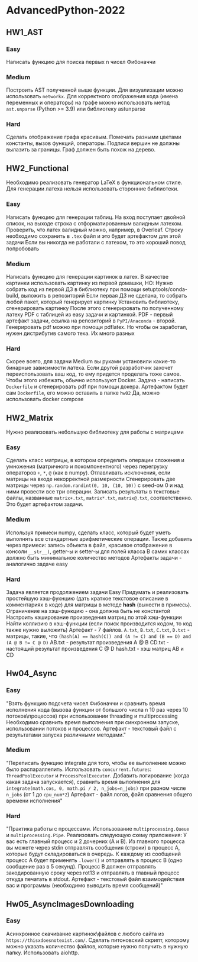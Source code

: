 # AdvancedPython-2022

## HW1_AST

### Easy
Написать функцию для поиска первых n чисел Фибоначчи

### Medium
Построить AST полученной выше функции. Для визуализации можно использовать `networkx`. Для корректного отображения кода (имена переменных и операторы) на графе можно использовать метод `ast.unparse` (Python >= 3.9) или библиотеку astunparse

### Hard
Сделать отображение графа красивым. Помечать разными цветами константы, вызов функций, операторы. Подписи вершин не должны вылазить за границы. Граф должен быть похож на дерево.


## HW2_Functional

Необходимо реализовать генератор LaTeX в функциональном стиле. Для генерации латеха нельзя использовать сторонние библиотеки.

### Easy
Написать функцию для генерации таблиц. На вход поступает двойной список, на выходе строка с отформатированным валидным латехом. Проверить, что латех валидный можно, например, в Overleaf.
Строку необходимо сохранить в `.tex` файл и это будет артефактом для этой задачи
Если вы никогда не работали с латехом, то это хороший повод попробовать

### Medium
Написать функцию для генерации картинок в латех.
В качестве картинки использовать картинку из первой домашки, НО:
Нужно собрать код из первой ДЗ в библиотеку при помощи setuptools/conda-build, выложить в репозиторий
Если первая ДЗ не сделана, то собрать любой пакет, который генерирует картинку
Установить библиотеку, сгенерировать картинку
После этого сгенерировать по полученному латеху PDF с таблицей из easy задачи и картинкой. PDF -  первый артефакт задачи, ссылка на репозиторий в `PyPI/Anaconda` - второй.
Генерировать pdf можно при помощи pdflatex. Но чтобы он заработал, нужен дистрибутив самого теха. Их много разных

### Hard
Скорее всего, для задачи Medium вы руками установили какие-то бинарные зависимости латеха. Если другой разработчик захочет переиспользовать ваш код, то ему придется проделать тоже самое. Чтобы этого избежать, обычно используют Docker. 
Задача - написать `Dockerfile` и сгенерировать pdf при помощи докера.
Артефактом будет сам `Dockerfile`, его можно оставить в папке `hw02`
Да, можно использовать docker compose



## HW2_Matrix

Нужно реализовать небольшую библиотеку для работы с матрицами

### Easy
Сделать класс матрицы, в котором определить операции сложения и умножения (матричного и покомпонентного) через перегрузку операторов `+`, `*`, `@` (как в numpy). Отлавливать исключения, если матрицы на входе некорректной размерности
Сгенерировать две матрицы через `np.random.randint(0, 10, (10, 10))` c seed-ом 0 и над ними провести все три операции. Записать результаты в текстовые файлы, названные `matrix+.txt`, `matrix*.txt`, `matrix@.txt`, соответственно. Это будет артефактом задачи.

### Medium
Используя примеси numpy, сделать класс, который будет уметь выполнять все стандартные арифметические операции.
Также добавить через примеси: запись объекта в файл, красивое отображение в консоли `__str__)`, getter-ы и setter-ы для полей класса
В самих классах должно быть минимальное количество методов
Артефакты задачи - аналогично задаче easy

### Hard
Задача является продолжением задачи Easy
Придумать и реализовать простейшую хэш-фукнцию (дать краткое текстовое описание в комментариях в коде) для матрицы  в методе __hash__ (вынести в примесь).
Ограничение на хэш-функцию - она должна быть не константой
Настроить кэширование произведения матриц по этой хэш-функции
Найти коллизию в хэш-функции (если поиск производится кодом, то код также нужно выложить)
Артефакт - 7 файлов.
`A.txt`, `B.txt`, `C.txt`, `D.txt` - матрицы, такие, что
```(hash(A) == hash(C)) and (A != C) and (B == D) and (A @ B != C @ D)```
AB.txt - результат произведения A @ B
CD.txt - настоящий результат произведения C @ D
hash.txt - хэш матриц AB и CD





## Hw04_Async

### Easy
"Взять функцию подсчета чисел Фибоначчи и сравнить время исполнения кода (вызова функции от большого числа n 10 раз через 10 потоков\процессов) при использовании threading и multiprocessing
Необходимо сравнить время выполнения при синхронном запуске, использовании потоков и процессов. 
Артефакт - текстовый файл с результатами запуска различными методами."

### Medium 
"Переписать функцию integrate для того, чтобы ее выполнение можно было распараллелить. Иcпользовать `concurrent.futures`: `ThreadPoolExecutor` и `ProcessPoolExecutor`.  Добавить логирование (когда какая задача запускается), сравнить время выполнения для `integrate(math.cos, 0, math.pi / 2, n_jobs=n_jobs)` при разном числе `n_jobs` (от 1 до `cpu_num*2`)
Артефакт - файл логов, файл сравнения общего времени исполнения"

### Hard
"Практика работы с процессами. Использование `multiprocessing.Queue` и `multiprocessing.Pipe`. Реализовать следующую схему приложения:
У вас есть главный процесс и 2 дочерних (A и B). Из главного процесса вы можете через stdin отправлять сообщения (строки) в процесс A, которые будут складироваться в очередь. К каждому из сообщений процесс A будет применять `.lower()` и отправлять в процесс B (одно сообщение раз в 5 секунд). Процесс B должен отправлять закодированную сроку через rot13 и отправлять в главный процесс откуда печатать в stdout.
Артефакт - текстовый файл взаимодействия вас и программы (необходимо выводить время сообщений)"






## Hw05_AsyncImagesDownloading

### Easy
Асинхронное скачивание картинок\файлов с любого сайта из `https://thisxdoesnotexist.com/`. Сделать питоновский скрипт, которому можно указать количество файлов, которые нужно получить в нужную папку. Использовать aiohttp. 
